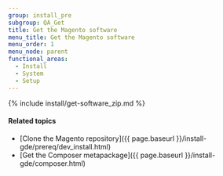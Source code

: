 ```yaml
---
group: install_pre
subgroup: QA_Get
title: Get the Magento software
menu_title: Get the Magento software
menu_order: 1
menu_node: parent
functional_areas:
  - Install
  - System
  - Setup
---
```


{% include install/get-software_zip.md %}

#### Related topics

-   [Clone the Magento repository]({{ page.baseurl }}/install-gde/prereq/dev_install.html)
-   [Get the Composer metapackage]({{ page.baseurl }}/install-gde/composer.html)
